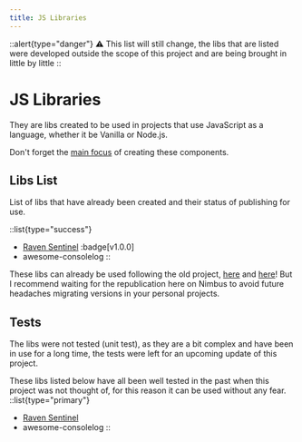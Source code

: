 ```yaml
---
title: JS Libraries
---
```

::alert{type="danger"}
⚠️ This list will still change, the libs that are listed were developed outside the scope of this project and are being brought in little by little
::

# JS Libraries

They are libs created to be used in projects that use JavaScript as a language, whether it be Vanilla or Node.js.

Don't forget the [main focus](/nimbus#main-focus) of creating these components.

## Libs List

List of libs that have already been created and their status of publishing for use.

::list{type="success"}
- <a href="https://www.npmjs.com/package/@vlalg-nimbus/raven-sentinel" target="_blank">Raven Sentinel</a> :badge[v1.0.0]
- awesome-consolelog
::

These libs can already be used following the old project, [here](https://github.com/VemLavarALoucaGamers/vlalg-components-libs/tree/main) and [here](https://www.npmjs.com/package/@vemlavaraloucagamers/awesome-consolelog)! But I recommend waiting for the republication here on Nimbus to avoid future headaches migrating versions in your personal projects.

## Tests

The libs were not tested (unit test), as they are a bit complex and have been in use for a long time, the tests were left for an upcoming update of this project.

These libs listed below have all been well tested in the past when this project was not thought of, for this reason it can be used without any fear.
::list{type="primary"}
- <a href="https://www.npmjs.com/package/@vlalg-nimbus/raven-sentinel" target="_blank">Raven Sentinel</a>
- awesome-consolelog
::
